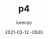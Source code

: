 ---
layout: post
title: p4
description: "I'm a very very very Lorem Ipsum is simply dummy text of the printing and typesetting industry. very very long description"
author: lorenzo
date: 2021-03-12 -0500
preview_link: 
alt_preview: I'm alt preview
external_url: https://google.com
external_site: Google
---